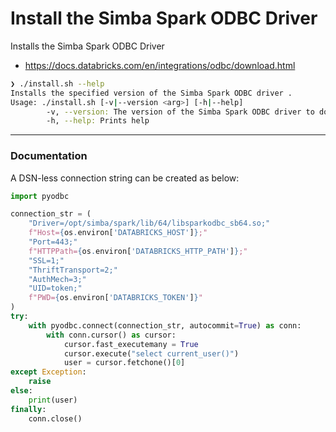 # Install the Simba Spark ODBC Driver

Installs the Simba Spark ODBC Driver
  * https://docs.databricks.com/en/integrations/odbc/download.html


```bash
❯ ./install.sh --help
Installs the specified version of the Simba Spark ODBC driver .
Usage: ./install.sh [-v|--version <arg>] [-h|--help]
        -v, --version: The version of the Simba Spark ODBC driver to download and install. (no default)
        -h, --help: Prints help
```

----

### Documentation

A DSN-less connection string can be created as below:
```python
import pyodbc

connection_str = (
    "Driver=/opt/simba/spark/lib/64/libsparkodbc_sb64.so;"
    f"Host={os.environ['DATABRICKS_HOST']};"
    "Port=443;"
    f"HTTPPath={os.environ['DATABRICKS_HTTP_PATH']};"
    "SSL=1;"
    "ThriftTransport=2;"
    "AuthMech=3;"
    "UID=token;"
    f"PWD={os.environ['DATABRICKS_TOKEN']}"
)
try:
    with pyodbc.connect(connection_str, autocommit=True) as conn:
        with conn.cursor() as cursor:
            cursor.fast_executemany = True
            cursor.execute("select current_user()")
            user = cursor.fetchone()[0]
except Exception:
    raise
else:
    print(user)
finally:
    conn.close()
```
